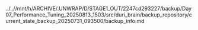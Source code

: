 ../..//mnt/h/ARCHIVE/.UNWRAP/D/STAGE1_OUT/2247cd293227/backup/Day07_Performance_Tuning_20250813_1503/src/duri_brain/backup_repository/current_state_backup_20250731_093500/backup_info.md